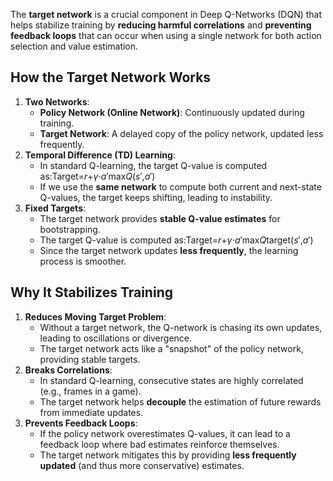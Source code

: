 The **target network** is a crucial component in Deep Q-Networks (DQN) that helps stabilize training by **reducing harmful correlations** and **preventing feedback loops** that can occur when using a single network for both action selection and value estimation.

## How the Target Network Works

1. **Two Networks**:
   - **Policy Network (Online Network)**: Continuously updated during training.
   - **Target Network**: A delayed copy of the policy network, updated less frequently.
2. **Temporal Difference (TD) Learning**:
   - In standard Q-learning, the target Q-value is computed as:Target=*r*+*γ*⋅*a*′max*Q*(*s*′,*a*′)
   - If we use the **same network** to compute both current and next-state Q-values, the target keeps shifting, leading to instability.
3. **Fixed Targets**:
   - The target network provides **stable Q-value estimates** for bootstrapping.
   - The target Q-value is computed as:Target=*r*+*γ*⋅*a*′max*Q*target(*s*′,*a*′)
   - Since the target network updates **less frequently**, the learning process is smoother.

## Why It Stabilizes Training



1. **Reduces Moving Target Problem**:
   - Without a target network, the Q-network is chasing its own updates, leading to oscillations or divergence.
   - The target network acts like a "snapshot" of the policy network, providing stable targets.
2. **Breaks Correlations**:
   - In standard Q-learning, consecutive states are highly correlated (e.g., frames in a game).
   - The target network helps **decouple** the estimation of future rewards from immediate updates.
3. **Prevents Feedback Loops**:
   - If the policy network overestimates Q-values, it can lead to a feedback loop where bad estimates reinforce themselves.
   - The target network mitigates this by providing **less frequently updated** (and thus more conservative) estimates.